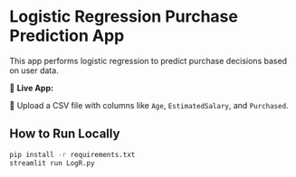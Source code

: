 # Logistic Regression Purchase Prediction App

This app performs logistic regression to predict purchase decisions based on user data.

🚀 **Live App:** 

📁 Upload a CSV file with columns like `Age`, `EstimatedSalary`, and `Purchased`.

## How to Run Locally

```bash
pip install -r requirements.txt
streamlit run LogR.py

